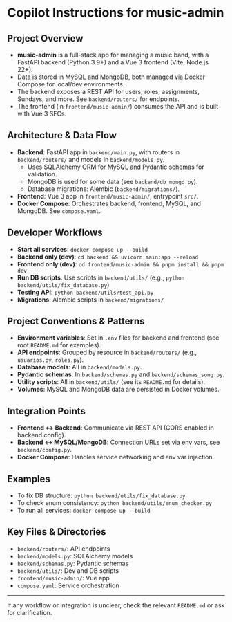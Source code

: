 # Copilot Instructions for music-admin

## Project Overview

- **music-admin** is a full-stack app for managing a music band, with a FastAPI backend (Python 3.9+) and a Vue 3 frontend (Vite, Node.js 22+).
- Data is stored in MySQL and MongoDB, both managed via Docker Compose for local/dev environments.
- The backend exposes a REST API for users, roles, assignments, Sundays, and more. See `backend/routers/` for endpoints.
- The frontend (in `frontend/music-admin/`) consumes the API and is built with Vue 3 SFCs.

## Architecture & Data Flow

- **Backend**: FastAPI app in `backend/main.py`, with routers in `backend/routers/` and models in `backend/models.py`.
  - Uses SQLAlchemy ORM for MySQL and Pydantic schemas for validation.
  - MongoDB is used for some data (see `backend/db_mongo.py`).
  - Database migrations: Alembic (`backend/migrations/`).
- **Frontend**: Vue 3 app in `frontend/music-admin/`, entrypoint `src/`.
- **Docker Compose**: Orchestrates backend, frontend, MySQL, and MongoDB. See `compose.yaml`.

## Developer Workflows

- **Start all services**: `docker compose up --build`
- **Backend only (dev)**: `cd backend && uvicorn main:app --reload`
- **Frontend only (dev)**: `cd frontend/music-admin && pnpm install && pnpm dev`
- **Run DB scripts**: Use scripts in `backend/utils/` (e.g., `python backend/utils/fix_database.py`)
- **Testing API**: `python backend/utils/test_api.py`
- **Migrations**: Alembic scripts in `backend/migrations/`

## Project Conventions & Patterns

- **Environment variables**: Set in `.env` files for backend and frontend (see root `README.md` for examples).
- **API endpoints**: Grouped by resource in `backend/routers/` (e.g., `usuarios.py`, `roles.py`).
- **Database models**: All in `backend/models.py`.
- **Pydantic schemas**: In `backend/schemas.py` and `backend/schemas_song.py`.
- **Utility scripts**: All in `backend/utils/` (see its `README.md` for details).
- **Volumes**: MySQL and MongoDB data are persisted in Docker volumes.

## Integration Points

- **Frontend ↔ Backend**: Communicate via REST API (CORS enabled in backend config).
- **Backend ↔ MySQL/MongoDB**: Connection URLs set via env vars, see `backend/config.py`.
- **Docker Compose**: Handles service networking and env var injection.

## Examples

- To fix DB structure: `python backend/utils/fix_database.py`
- To check enum consistency: `python backend/utils/enum_checker.py`
- To run all services: `docker compose up --build`

## Key Files & Directories

- `backend/routers/`: API endpoints
- `backend/models.py`: SQLAlchemy models
- `backend/schemas.py`: Pydantic schemas
- `backend/utils/`: Dev and DB scripts
- `frontend/music-admin/`: Vue app
- `compose.yaml`: Service orchestration

---

If any workflow or integration is unclear, check the relevant `README.md` or ask for clarification.
